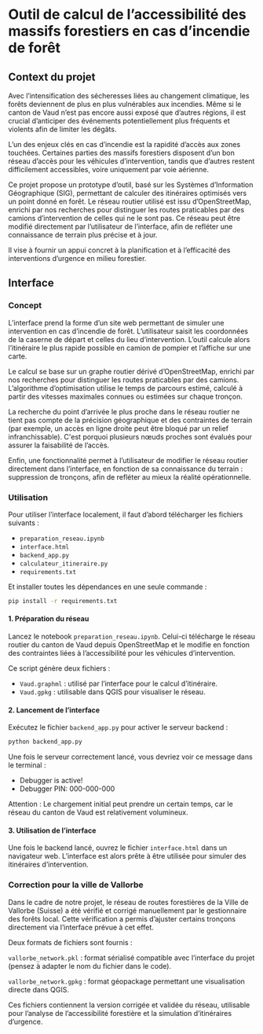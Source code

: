 # Outil de calcul de l’accessibilité des massifs forestiers en cas d’incendie de forêt

## Context du projet

Avec l’intensification des sécheresses liées au changement climatique, les forêts deviennent de plus en plus vulnérables aux incendies. Même si le canton de Vaud n’est pas encore aussi exposé que d’autres régions, il est crucial d’anticiper des événements potentiellement plus fréquents et violents afin de limiter les dégâts.

L’un des enjeux clés en cas d’incendie est la rapidité d’accès aux zones touchées. Certaines parties des massifs forestiers disposent d’un bon réseau d’accès pour les véhicules d’intervention, tandis que d’autres restent difficilement accessibles, voire uniquement par voie aérienne.

Ce projet propose un prototype d’outil, basé sur les Systèmes d’Information Géographique (SIG), permettant de calculer des itinéraires optimisés vers un point donné en forêt. Le réseau routier utilisé est issu d’OpenStreetMap, enrichi par nos recherches pour distinguer les routes praticables par des camions d’intervention de celles qui ne le sont pas. Ce réseau peut être modifié directement par l’utilisateur de l’interface, afin de refléter une connaissance de terrain plus précise et à jour.

Il vise à fournir un appui concret à la planification et à l’efficacité des interventions d’urgence en milieu forestier.

## Interface

### Concept

L’interface prend la forme d’un site web permettant de simuler une intervention en cas d’incendie de forêt. L’utilisateur saisit les coordonnées de la caserne de départ et celles du lieu d’intervention. L’outil calcule alors l’itinéraire le plus rapide possible en camion de pompier et l’affiche sur une carte.

Le calcul se base sur un graphe routier dérivé d’OpenStreetMap, enrichi par nos recherches pour distinguer les routes praticables par des camions. L’algorithme d’optimisation utilise le temps de parcours estimé, calculé à partir des vitesses maximales connues ou estimées sur chaque tronçon.

La recherche du point d’arrivée le plus proche dans le réseau routier ne tient pas compte de la précision géographique et des contraintes de terrain (par exemple, un accès en ligne droite peut être bloqué par un relief infranchissable). C'est porquoi plusieurs nœuds proches sont évalués pour assurer la faisabilité de l’accès.

Enfin, une fonctionnalité permet à l’utilisateur de modifier le réseau routier directement dans l’interface, en fonction de sa connaissance du terrain : suppression de tronçons, afin de refléter au mieux la réalité opérationnelle.

### Utilisation

Pour utiliser l’interface localement, il faut d’abord télécharger les fichiers suivants :

- `preparation_reseau.ipynb`
- `interface.html`
- `backend_app.py`
- `calculateur_itineraire.py`
- `requirements.txt`

Et installer toutes les dépendances en une seule commande :

```bash
pip install -r requirements.txt
```

#### 1. Préparation du réseau

Lancez le notebook `preparation_reseau.ipynb`. Celui-ci télécharge le réseau routier du canton de Vaud depuis OpenStreetMap et le modifie en fonction des contraintes liées à l’accessibilité pour les véhicules d’intervention.

Ce script génère deux fichiers :

- `Vaud.graphml` : utilisé par l’interface pour le calcul d’itinéraire.
- `Vaud.gpkg` : utilisable dans QGIS pour visualiser le réseau.

#### 2. Lancement de l’interface

Exécutez le fichier `backend_app.py` pour activer le serveur backend :

```bash
python backend_app.py
```

Une fois le serveur correctement lancé, vous devriez voir ce message dans le terminal :

* Debugger is active!
* Debugger PIN: 000-000-000

Attention : Le chargement initial peut prendre un certain temps, car le réseau du canton de Vaud est relativement volumineux.

#### 3. Utilisation de l’interface

Une fois le backend lancé, ouvrez le fichier `interface.html` dans un navigateur web. L’interface est alors prête à être utilisée pour simuler des itinéraires d’intervention.

### Correction pour la ville de Vallorbe

Dans le cadre de notre projet, le réseau de routes forestières de la Ville de Vallorbe (Suisse) a été vérifié et corrigé manuellement par le gestionnaire des forêts local. Cette vérification a permis d’ajuster certains tronçons directement via l’interface prévue à cet effet.

Deux formats de fichiers sont fournis :

`vallorbe_network.pkl` : format sérialisé compatible avec l’interface du projet (pensez à adapter le nom du fichier dans le code).

`vallorbe_network.gpkg` : format géopackage permettant une visualisation directe dans QGIS.

Ces fichiers contiennent la version corrigée et validée du réseau, utilisable pour l’analyse de l’accessibilité forestière et la simulation d’itinéraires d’urgence.
